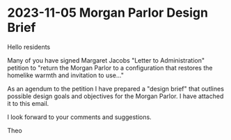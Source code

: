 # 2023-11-05 Morgan Parlor Design Brief

Hello residents

Many of you have signed Margaret Jacobs "Letter to Administration" petition to "return the Morgan Parlor to a configuration that restores the homelike warmth and invitation to use..."

As an agendum to the petition I have prepared a "design brief" that outlines possible design goals and objectives for the Morgan Parlor.  I have attached it to this email.

I look forward to your comments and suggestions.

Theo


